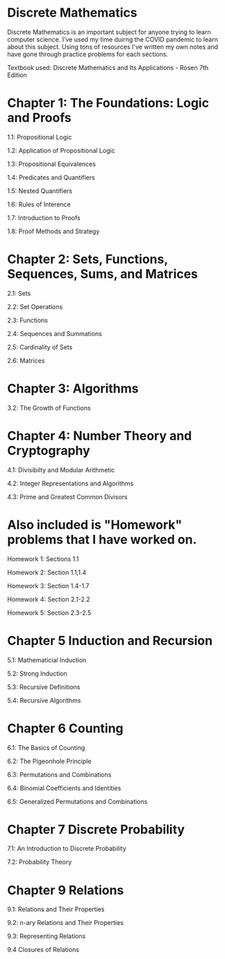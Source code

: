  # Discrete Mathematics

Discrete Mathematics is an important subject for anyone trying to learn computer science. I’ve used my time duirng the COVID pandemic to learn about this subject. Using tons of resources I've written my own notes and have gone through practice problems for each sections.

Textbook used: Discrete Mathematics and Its Applications - Rosen 7th Edition

# Chapter 1: The Foundations: Logic and Proofs

1.1: Propositional Logic

1.2: Application of Propositional Logic

1.3: Propositional Equivalences

1.4: Predicates and Quantifiers

1.5: Nested Quantifiers

1.6: Rules of Interence

1.7: Introduction to Proofs

1.8: Proof Methods and Strategy

# Chapter 2: Sets, Functions, Sequences, Sums, and Matrices

2.1: Sets

2.2: Set Operations

2.3: Functions

2.4: Sequences and Summations

2.5: Cardinality of Sets

2.6: Matrices


# Chapter 3: Algorithms

3.2: The Growth of Functions


# Chapter 4: Number Theory and Cryptography

4.1: Divisibilty and Modular Arithmetic

4.2: Integer Representations and Algorithms

4.3: Prime and Greatest Common Divisors

# Also included is "Homework" problems that I have worked on.

Homework 1: Sections 1.1

Homework 2: Section 1.1,1.4

Homework 3: Section 1.4-1.7
 
Homework 4: Section 2.1-2.2

Homework 5: Section 2.3-2.5


# Chapter 5 Induction and Recursion

5.1: Mathematicial Induction

5.2: Strong Induction

5.3: Recursive Definitions

5.4: Recursive Algorithms



# Chapter 6 Counting

6.1: The Basics of Counting

6.2: The Pigeonhole Principle

6.3: Permutations and Combinations

6.4: Binomial Coefficients and Identities

6.5: Generalized Permutations and Combinations


# Chapter 7 Discrete Probability

7.1: An Introduction to Discrete Probability

7.2: Probability Theory


# Chapter 9 Relations

9.1: Relations and Their Properties

9.2: n-ary Relations and Their Properties

9.3: Representing Relations

9.4 Closures of Relations







